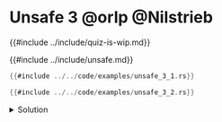 # Unsafe 3 @orlp @Nilstrieb

{{#include ../include/quiz-is-wip.md}}

{{#include ../include/unsafe.md}}

```rust
{{#include ../../code/examples/unsafe_3_1.rs}}
```

```rust
{{#include ../../code/examples/unsafe_3_2.rs}}
```

<details>
<summary>Solution</summary>

Example 1 is sound, example 2 is UB.

```
{{#include ../../code/examples/stderr/unsafe_3_2.stderr}}
```

`v.as_mut_pointer()` refers to `Vec::as_mut_ptr(v)`, which only creates a `&mut` reference to the vec itself.

`v.get_unchecked_mut()` comes from an implicit dereference to a slice, referring to `<[T]>::get_unchecked_mut(Vec::deref(v))`, creating a `&mut` to all slice elements.
When doing the deref for creating `r2`, this full `&mut` invalidates `r1`.

</details>
